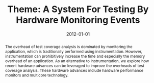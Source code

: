 ---
title: "Theme: A System For Testing By Hardware Monitoring Events"
abstract: "The overhead of test coverage analysis is dominated by monitoring the application, which is traditionally performed using instrumentation. However, instrumentation can prohibitively increase the time and especially the memory overhead of an application. As an alternative to instrumentation, we explore how recent hardware advances can be leveraged to improve the overheads of test coverage analysis. These hardware advances include hardware performance monitors and multicore technology."
date: 2012-01-01
venue: "International Symposium on Software Testing and Analysis, ISSTA 2012, Minneapolis, MN, USA, July 15-20, 2012"
paperurl: https://dl.acm.org/doi/abs/10.1145/2338965.2336755
authors: "Kristen Walcott-Justice, Jason Mars and Mary Lou Soffa"
awards: ""
---